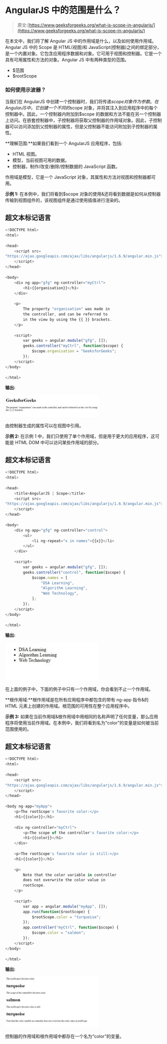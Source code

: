 # AngularJS 中的范围是什么？

> 原文:[https://www.geeksforgeeks.org/what-is-scope-in-angularjs/](https://www.geeksforgeeks.org/what-is-scope-in-angularjs/)

在本文中，我们将了解 Angular JS 中的作用域是什么，以及如何使用作用域。Angular JS 中的 Scope 是 HTML(视图)和 JavaScript(控制器)之间的绑定部分，是一个内置对象。它包含应用程序数据和对象。它可用于视图和控制器。它是一个具有可用属性和方法的对象。Angular JS 中有两种类型的范围。

*   $范围
*   $rootScope

### 如何使用示波器？

当我们在 AngularJS 中创建一个控制器时，我们将传递$scope 对象作为参数。在 AngularJS 中，它创建一个不同的$scope 对象，并将其注入到应用程序中的每个控制器中。因此，一个控制器内附加到$scope 的数据和方法不能在另一个控制器上访问。在嵌套控制器中，子控制器将获取父控制器的作用域对象。因此，子控制器可以访问添加到父控制器的属性，但是父控制器不能访问附加到子控制器的属性。

**理解范围:**如果我们看到一个 AngularJS 应用程序，包括:

*   HTML 视图。
*   模型，当前视图可用的数据。
*   控制器，制作/改变/删除/控制数据的 JavaScript 函数。

作用域是模型，它是一个 JavaScript 对象，其属性和方法对视图和控制器都可用。

**示例 1:** 在本例中，我们将看到$scope 对象的使用&还将看到数据是如何从控制器传输到视图组件的，该视图组件是通过使用插值进行渲染的。

## 超文本标记语言

```ts
<!DOCTYPE html>
<html>

<head>
    <script src=
"https://ajax.googleapis.com/ajax/libs/angularjs/1.6.9/angular.min.js">
    </script>
</head>

<body>
    <div ng-app="gfg" ng-controller="myCtrl">
        <h1>{{organisation}}</h1>
    </div>

    <p>
        The property "organisation" was made in 
        the controller, and can be referred to 
        in the view by using the {{ }} brackets.
    </p>

    <script>
        var geeks = angular.module("gfg", []);
        geeks.controller("myCtrl", function($scope) {
            $scope.organisation = "GeeksforGeeks";
        });
    </script>
</body>

</html>
```

**输出:**

![](img/ade8a016e50cd5ab3e0a86257af041fb.png)

由控制器生成的属性可以在视图中引用。

**示例 2:** 在示例 1 中，我们只使用了单个作用域，但是用于更大的应用程序，这可能是 HTML DOM 中可以访问某些作用域的部分。

## 超文本标记语言

```ts
<!DOCTYPE html>
<html>

<head>
    <title>AngularJS | Scope</title>
    <script src=
"https://ajax.googleapis.com/ajax/libs/angularjs/1.6.9/angular.min.js">
    </script>
</head>

<body>
    <div ng-app="gfg" ng-controller="control">
        <ul>
            <li ng-repeat="x in names">{{x}}</li>
        </ul>
    </div>

    <script>
        var geeks = angular.module("gfg", []);
        geeks.controller("control", function($scope) {
            $scope.names = [
                "DSA Learning",
                "Algorithm Learning",
                "Web Technology",
            ];
        });
    </script>
</body>

</html>
```

**输出:**

![](img/4fa386319332397487c27bad318d5cad.png)

在上面的例子中，下面的例子中只有一个作用域，你会看到不止一个作用域。

**根作用域:**根作用域是在所有应用程序中都包含的带有 ng-app 指令&的 HTML 元素上创建的作用域。根范围的可用性在整个应用程序中。

**示例 3:** 如果在当前作用域&根作用域中用相同的名称声明了任何变量，那么应用程序将使用当前作用域。在本例中，我们将看到名为“color”的变量是如何被当前范围使用的。

## 超文本标记语言

```ts
<!DOCTYPE html>
<html>

<head>
    <script src=
"https://ajax.googleapis.com/ajax/libs/angularjs/1.6.9/angular.min.js">
    </script>
</head>

<body ng-app="myApp">
    <p>The rootScope's favorite color:</p>
    <h1>{{color}}</h1>

    <div ng-controller="myCtrl">
        <p>The scope of the controller's favorite color:</p>
        <h1>{{color}}</h1>
    </div>

    <p>The rootScope's favorite color is still:</p>
    <h1>{{color}}</h1>

    <p>
        Note that the color variable in controller 
        does not overwrite the color value in 
        rootScope.
    </p>

    <script>
        var app = angular.module("myApp", []);
        app.run(function($rootScope) {
            $rootScope.color = "turquoise";
        });
        app.controller("myCtrl", function($scope) {
            $scope.color = "salmon";
        });
    </script>
</body>

</html>
```

**输出:**

![](img/e93c7738f5c9eb415d0dbe22e5a9ff23.png)

控制器的作用域和根作用域中都存在一个名为“color”的变量。